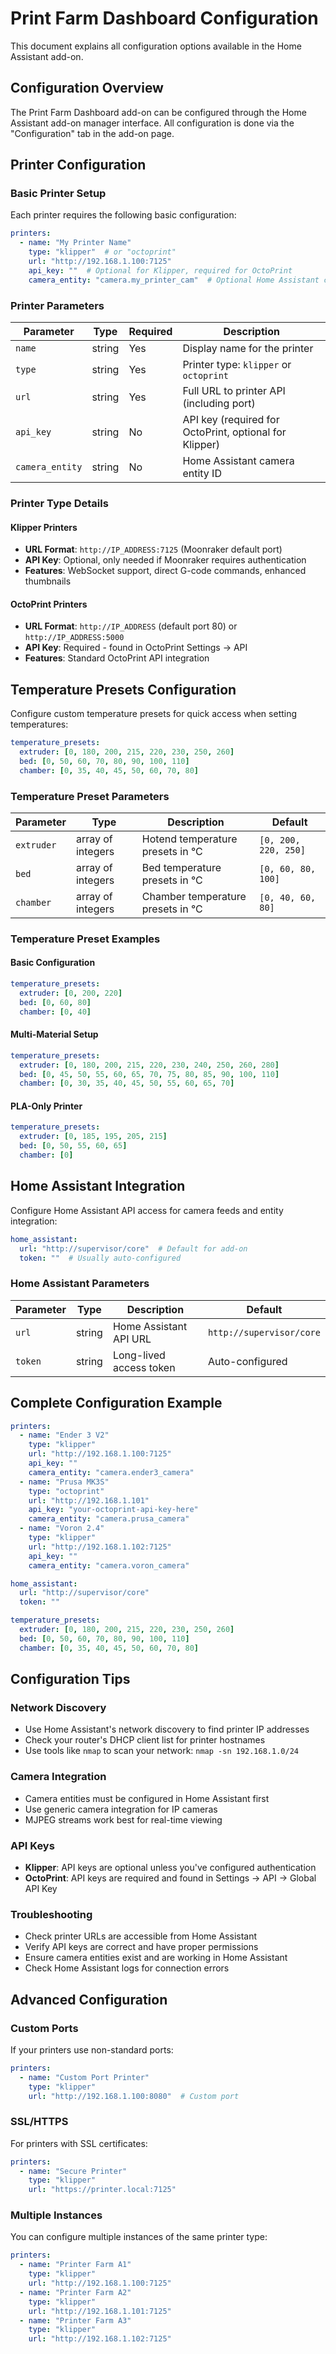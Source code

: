 # Print Farm Dashboard Configuration

This document explains all configuration options available in the Home Assistant add-on.

## Configuration Overview

The Print Farm Dashboard add-on can be configured through the Home Assistant add-on manager interface. All configuration is done via the "Configuration" tab in the add-on page.

## Printer Configuration

### Basic Printer Setup

Each printer requires the following basic configuration:

```yaml
printers:
  - name: "My Printer Name"
    type: "klipper"  # or "octoprint"
    url: "http://192.168.1.100:7125"
    api_key: ""  # Optional for Klipper, required for OctoPrint
    camera_entity: "camera.my_printer_cam"  # Optional Home Assistant camera
```

### Printer Parameters

| Parameter | Type | Required | Description |
|-----------|------|----------|-------------|
| `name` | string | Yes | Display name for the printer |
| `type` | string | Yes | Printer type: `klipper` or `octoprint` |
| `url` | string | Yes | Full URL to printer API (including port) |
| `api_key` | string | No | API key (required for OctoPrint, optional for Klipper) |
| `camera_entity` | string | No | Home Assistant camera entity ID |

### Printer Type Details

#### Klipper Printers
- **URL Format**: `http://IP_ADDRESS:7125` (Moonraker default port)
- **API Key**: Optional, only needed if Moonraker requires authentication
- **Features**: WebSocket support, direct G-code commands, enhanced thumbnails

#### OctoPrint Printers  
- **URL Format**: `http://IP_ADDRESS` (default port 80) or `http://IP_ADDRESS:5000`
- **API Key**: Required - found in OctoPrint Settings → API
- **Features**: Standard OctoPrint API integration

## Temperature Presets Configuration

Configure custom temperature presets for quick access when setting temperatures:

```yaml
temperature_presets:
  extruder: [0, 180, 200, 215, 220, 230, 250, 260]
  bed: [0, 50, 60, 70, 80, 90, 100, 110]
  chamber: [0, 35, 40, 45, 50, 60, 70, 80]
```

### Temperature Preset Parameters

| Parameter | Type | Description | Default |
|-----------|------|-------------|---------|
| `extruder` | array of integers | Hotend temperature presets in °C | `[0, 200, 220, 250]` |
| `bed` | array of integers | Bed temperature presets in °C | `[0, 60, 80, 100]` |
| `chamber` | array of integers | Chamber temperature presets in °C | `[0, 40, 60, 80]` |

### Temperature Preset Examples

#### Basic Configuration
```yaml
temperature_presets:
  extruder: [0, 200, 220]
  bed: [0, 60, 80]
  chamber: [0, 40]
```

#### Multi-Material Setup
```yaml
temperature_presets:
  extruder: [0, 180, 200, 215, 220, 230, 240, 250, 260, 280]
  bed: [0, 45, 50, 55, 60, 65, 70, 75, 80, 85, 90, 100, 110]
  chamber: [0, 30, 35, 40, 45, 50, 55, 60, 65, 70]
```

#### PLA-Only Printer
```yaml
temperature_presets:
  extruder: [0, 185, 195, 205, 215]
  bed: [0, 50, 55, 60, 65]
  chamber: [0]
```

## Home Assistant Integration

Configure Home Assistant API access for camera feeds and entity integration:

```yaml
home_assistant:
  url: "http://supervisor/core"  # Default for add-on
  token: ""  # Usually auto-configured
```

### Home Assistant Parameters

| Parameter | Type | Description | Default |
|-----------|------|-------------|---------|
| `url` | string | Home Assistant API URL | `http://supervisor/core` |
| `token` | string | Long-lived access token | Auto-configured |

## Complete Configuration Example

```yaml
printers:
  - name: "Ender 3 V2"
    type: "klipper"
    url: "http://192.168.1.100:7125"
    api_key: ""
    camera_entity: "camera.ender3_camera"
  - name: "Prusa MK3S"
    type: "octoprint"
    url: "http://192.168.1.101"
    api_key: "your-octoprint-api-key-here"
    camera_entity: "camera.prusa_camera"
  - name: "Voron 2.4"
    type: "klipper"
    url: "http://192.168.1.102:7125"
    api_key: ""
    camera_entity: "camera.voron_camera"

home_assistant:
  url: "http://supervisor/core"
  token: ""

temperature_presets:
  extruder: [0, 180, 200, 215, 220, 230, 250, 260]
  bed: [0, 50, 60, 70, 80, 90, 100, 110]
  chamber: [0, 35, 40, 45, 50, 60, 70, 80]
```

## Configuration Tips

### Network Discovery
- Use Home Assistant's network discovery to find printer IP addresses
- Check your router's DHCP client list for printer hostnames
- Use tools like `nmap` to scan your network: `nmap -sn 192.168.1.0/24`

### Camera Integration
- Camera entities must be configured in Home Assistant first
- Use generic camera integration for IP cameras
- MJPEG streams work best for real-time viewing

### API Keys
- **Klipper**: API keys are optional unless you've configured authentication
- **OctoPrint**: API keys are required and found in Settings → API → Global API Key

### Troubleshooting
- Check printer URLs are accessible from Home Assistant
- Verify API keys are correct and have proper permissions
- Ensure camera entities exist and are working in Home Assistant
- Check Home Assistant logs for connection errors

## Advanced Configuration

### Custom Ports
If your printers use non-standard ports:
```yaml
printers:
  - name: "Custom Port Printer"
    type: "klipper"
    url: "http://192.168.1.100:8080"  # Custom port
```

### SSL/HTTPS
For printers with SSL certificates:
```yaml
printers:
  - name: "Secure Printer"
    type: "klipper"
    url: "https://printer.local:7125"
```

### Multiple Instances
You can configure multiple instances of the same printer type:
```yaml
printers:
  - name: "Printer Farm A1"
    type: "klipper"
    url: "http://192.168.1.100:7125"
  - name: "Printer Farm A2" 
    type: "klipper"
    url: "http://192.168.1.101:7125"
  - name: "Printer Farm A3"
    type: "klipper"
    url: "http://192.168.1.102:7125"
``` 